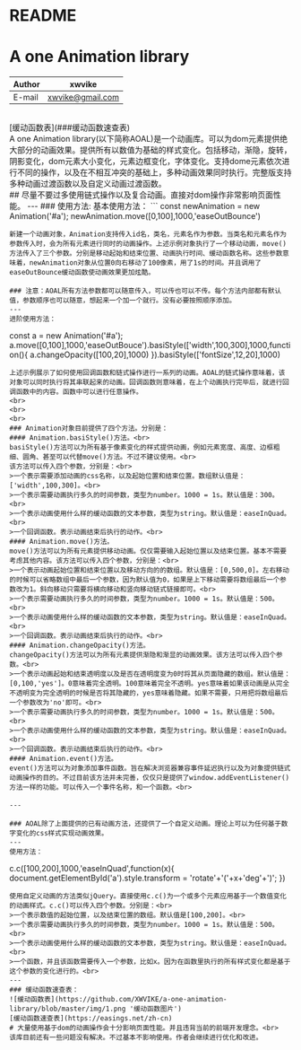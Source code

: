 # README

# A one Animation library<br>
|Author|xwvike|
|---|---|
|E-mail|xwvike@gmail.com|
<br>
[缓动函数表](###缓动函数速查表)
<br>
	A one Animation library(以下简称AOAL)是一个动画库。可以为dom元素提供绝大部分的动画效果。提供所有以数值为基础的样式变化。包括移动，渐隐，旋转，阴影变化，dom元素大小变化，元素边框变化，字体变化。支持dome元素依次进行不同的操作，以及在不相互冲突的基础上，多种动画效果同时执行。完整版支持多种动画过渡函数以及自定义动画过渡函数。<br>
## 尽量不要过多使用链式操作以及复合动画。直接对dom操作非常影响页面性能。
---
### 使用方法:
基本使用方法：
```
const newAnimation = new Animation('#a');
newAnimation.move([0,100],1000,'easeOutBounce')

```
新建一个动画对象，Animation支持传入id名，类名，元素名作为参数。当类名和元素名作为参数传入时，会为所有元素进行同时的动画操作。上述示例对象执行了一个移动动画，move()方法传入了三个参数。分别是移动起始和结束位置、动画执行时间、缓动函数名称。这些参数意味着，newAnimation对象从位置0向右移动了100像素，用了1s的时间。并且调用了easeOutBounce缓动函数使动画效果更加炫酷。

### 注意：AOAL所有方法参数都可以随意传入，可以传也可以不传。每个方法内部都有默认值，参数顺序也可以随意，想起来一个加一个就行。没有必要按照顺序添加。
---
进阶使用方法：
```
const a = new Animation('#a');
a.move([0,100],1000,'easeOutBouce').basiStyle(['width',100,300],1000,function(){
    a.changeOpacity([100,20],1000)
}).basiStyle(['fontSize',12,20],1000)
```
上述示例展示了如何使用回调函数和链式操作进行一系列的动画。AOAL的链式操作意味着，该对象可以同时执行将其串联起来的动画。回调函数则意味着，在上个动画执行完毕后，就进行回调函数中的内容。函数中可以进行任意操作。
<br>
<br>
<br>
### Animation对象目前提供了四个方法。分别是：
#### Animation.basiStyle()方法。<br>
basiStyle()方法可以为所有基于像素变化的样式提供动画，例如元素宽度、高度、边框粗细、圆角、甚至可以代替move()方法。不过不建议使用。<br>
该方法可以传入四个参数，分别是：<br>
>一个表示需要添加动画的css名称，以及起始位置和结束位置。数组默认值是：['width',100,300]。<br>
>一个表示需要动画执行多久的时间参数，类型为number。1000 = 1s。默认值是：300。<br>
>一个表示动画使用什么样的缓动函数的文本参数，类型为string。默认值是：easeInQuad。<br>
>一个回调函数。表示动画结束后执行的动作。<br>
#### Animation.move()方法。
move()方法可以为所有元素提供移动动画。仅仅需要输入起始位置以及结束位置。基本不需要考虑其他内容。该方法可以传入四个参数，分别是：<br>
>一个表示动画起始位置和结束位置以及移动方向的的数组。默认值是：[0,500,0]。左右移动的时候可以省略数组中最后一个参数，因为默认值为0，如果是上下移动需要将数组最后一个参数改为1。斜向移动只需要将横向移动和竖向移动链式链接即可。<br>
>一个表示需要动画执行多久的时间参数，类型为number。1000 = 1s。默认值是：500。<br>
>一个表示动画使用什么样的缓动函数的文本参数，类型为string。默认值是：easeInQuad。<br>
>一个回调函数。表示动画结束后执行的动作。<br>
#### Animation.changeOpacity()方法。
changeOpacity()方法可以为所有元素提供渐隐和渐显的动画效果。该方法可以传入四个参数。<br>
>一个表示动画起始和结束透明度以及是否在透明度变为0时将其从页面隐藏的数组。默认值是：[0,100,'yes']。0意味着完全透明。100意味着完全不透明。yes意味着如果该动画是从完全不透明变为完全透明的时候是否将其隐藏的，yes意味着隐藏。如果不需要，只用把将数组最后一个参数改为'no'即可。<br>
>一个表示需要动画执行多久的时间参数，类型为number。1000 = 1s。默认值是：500。<br>
>一个表示动画使用什么样的缓动函数的文本参数，类型为string。默认值是：easeInQuad。<br>
>一个回调函数。表示动画结束后执行的动作。<br>
#### Animation.event()方法。
event()方法可以为对象添加事件函数。旨在解决浏览器兼容事件延迟执行以及为对象提供链式动画操作的目的。不过目前该方法并未完善，仅仅只是提供了window.addEventListener()方法一样的功能。可以传入一个事件名称，和一个函数。<br>

---

### AOAL除了上面提供的已有动画方法，还提供了一个自定义动画。理论上可以为任何基于数字变化的css样式实现动画效果。
---
使用方法：
```
c.c([100,200],1000,'easeInQuad',function(x){
    document.getElementById('a').style.transform = 'rotate'+'('+x+'deg'+')';
})
```
使用自定义动画的方法类似jQuery。直接使用c.c()为一个或多个元素应用基于一个数值变化的动画样式。c.c()可以传入四个参数。分别是：<br>
>一个表示数值的起始位置，以及结束位置的数组。默认值是[100,200]。<br>
>一个表示需要动画执行多久的时间参数，类型为number。1000 = 1s。默认值是：500。<br>
>一个表示动画使用什么样的缓动函数的文本参数，类型为string。默认值是：easeInQuad。<br>
>一个函数，并且该函数需要传入一个参数，比如x。因为在函数里执行的所有样式变化都是基于这个参数的变化进行的。<br>
---
### 缓动函数速查表：
![缓动函数表](https://github.com/XWVIKE/a-one-animation-library/blob/master/img/1.png '缓动函数图片')
[缓动函数速查表](https://easings.net/zh-cn)  
# 大量使用基于dom的动画操作会十分影响页面性能。并且违背当前的前端开发理念。<br>
该库目前还有一些问题没有解决。不过基本不影响使用。作者会继续进行优化和改进。
